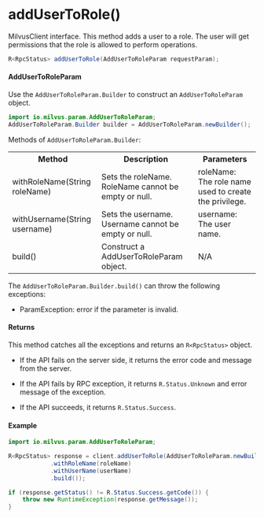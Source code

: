 # addUserToRole()

MilvusClient interface. This method adds a user to a role. The user will get permissions that the role is allowed to perform operations.

```java
R<RpcStatus> addUserToRole(AddUserToRoleParam requestParam);
```

#### AddUserToRoleParam

Use the `AddUserToRoleParam.Builder` to construct an `AddUserToRoleParam` object.

```java
import io.milvus.param.AddUserToRoleParam;
AddUserToRoleParam.Builder builder = AddUserToRoleParam.newBuilder();
```

Methods of `AddUserToRoleParam.Builder`:

<table>
    <tr>
        <th>Method</th>
        <th>Description</th>
        <th>Parameters</th>
    </tr>
    <tr>
        <td>withRoleName(String roleName)</td>
        <td>Sets the roleName. RoleName cannot be empty or null.</td>
        <td>roleName: The role name used to create the privilege.</td>
    </tr>
    <tr>
        <td>withUsername(String username)</td>
        <td>Sets the username. Username cannot be empty or null.</td>
        <td>username: The user name.</td>
    </tr>
    <tr>
        <td>build()</td>
        <td>Construct a AddUserToRoleParam object.</td>
        <td>N/A</td>
    </tr>
</table>

The `AddUserToRoleParam.Builder.build()` can throw the following exceptions:

- ParamException: error if the parameter is invalid.

#### Returns

This method catches all the exceptions and returns an `R<RpcStatus>` object.

- If the API fails on the server side, it returns the error code and message from the server.

- If the API fails by RPC exception, it returns `R.Status.Unknown` and error message of the exception.

- If the API succeeds, it returns `R.Status.Success`.

#### Example

```java
import io.milvus.param.AddUserToRoleParam;

R<RpcStatus> response = client.addUserToRole(AddUserToRoleParam.newBuilder()
            .withRoleName(roleName)
            .withUserName(userName)
            .build());

if (response.getStatus() != R.Status.Success.getCode()) {
    throw new RuntimeException(response.getMessage());
}
```
